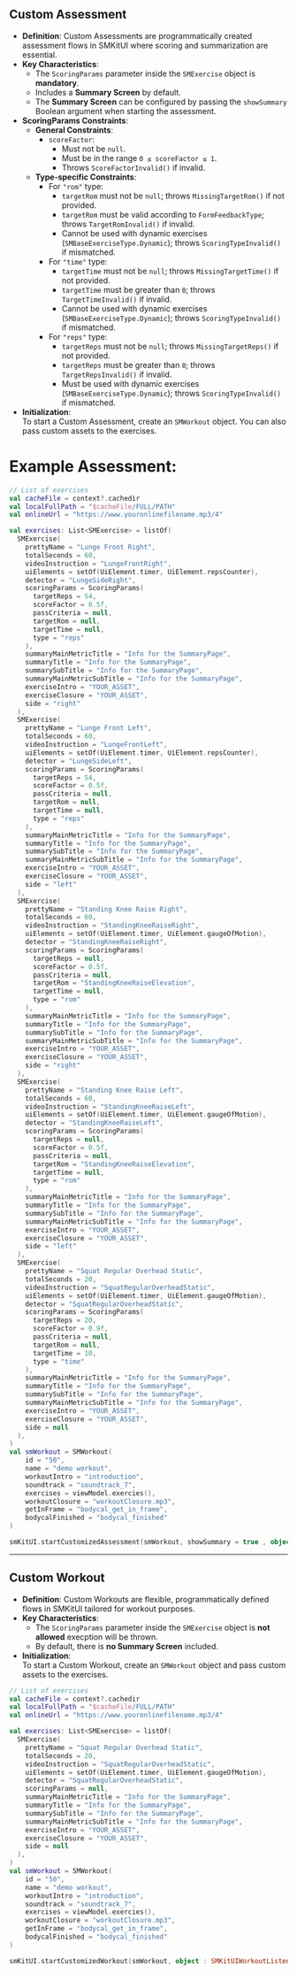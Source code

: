 ## Custom Assessment

- **Definition**: Custom Assessments are programmatically created assessment flows in SMKitUI where scoring and summarization are essential.
- **Key Characteristics**:
  - The `ScoringParams` parameter inside the `SMExercise` object is **mandatory**.
  - Includes a **Summary Screen** by default.
  - The **Summary Screen** can be configured by passing the `showSummary` Boolean argument when starting the assessment.
- **ScoringParams Constraints**:
  - **General Constraints**:
    - `scoreFactor`:
      - Must not be `null`.
      - Must be in the range `0 ≤ scoreFactor ≤ 1`.
      - Throws `ScoreFactorInvalid()` if invalid.
  - **Type-specific Constraints**:
    - For `"rom"` type:
      - `targetRom` must not be `null`; throws `MissingTargetRom()` if not provided.
      - `targetRom` must be valid according to `FormFeedbackType`; throws `TargetRomInvalid()` if invalid.
      - Cannot be used with dynamic exercises (`SMBaseExerciseType.Dynamic`); throws `ScoringTypeInvalid()` if mismatched.
    - For `"time"` type:
      - `targetTime` must not be `null`; throws `MissingTargetTime()` if not provided.
      - `targetTime` must be greater than `0`; throws `TargetTimeInvalid()` if invalid.
      - Cannot be used with dynamic exercises (`SMBaseExerciseType.Dynamic`); throws `ScoringTypeInvalid()` if mismatched.
    - For `"reps"` type:
      - `targetReps` must not be `null`; throws `MissingTargetReps()` if not provided.
      - `targetReps` must be greater than `0`; throws `TargetRepsInvalid()` if invalid.
      - Must be used with dynamic exercises (`SMBaseExerciseType.Dynamic`); throws `ScoringTypeInvalid()` if mismatched.
- **Initialization**:  
  To start a Custom Assessment, create an `SMWorkout` object. You can also pass custom assets to the exercises.

# Example Assessment: 
```Kotlin
// List of exercises
val cacheFile = context?.cachedir
val localFullPath = "$cacheFile/FULL/PATH"
val onlineUrl = "https://www.youronlinefilename.mp3/4"

val exercises: List<SMExercise> = listOf(
  SMExercise(
    prettyName = "Lunge Front Right",
    totalSeconds = 60,
    videoInstruction = "LungeFrontRight",
    uiElements = setOf(UiElement.timer, UiElement.repsCounter),
    detector = "LungeSideRight",
    scoringParams = ScoringParams(
      targetReps = 54,
      scoreFactor = 0.5f,
      passCriteria = null,
      targetRom = null,
      targetTime = null,
      type = "reps"
    ),
    summaryMainMetricTitle = "Info for the SummaryPage",
    summaryTitle = "Info for the SummaryPage",
    summarySubTitle = "Info for the SummaryPage",
    summaryMainMetricSubTitle = "Info for the SummaryPage",
    exerciseIntro = "YOUR_ASSET",
    exerciseClosure = "YOUR_ASSET",
    side = "right"
  ),
  SMExercise(
    prettyName = "Lunge Front Left",
    totalSeconds = 60,
    videoInstruction = "LungeFrontLeft",
    uiElements = setOf(UiElement.timer, UiElement.repsCounter),
    detector = "LungeSideLeft",
    scoringParams = ScoringParams(
      targetReps = 54,
      scoreFactor = 0.5f,
      passCriteria = null,
      targetRom = null,
      targetTime = null,
      type = "reps"
    ),
    summaryMainMetricTitle = "Info for the SummaryPage",
    summaryTitle = "Info for the SummaryPage",
    summarySubTitle = "Info for the SummaryPage",
    summaryMainMetricSubTitle = "Info for the SummaryPage",
    exerciseIntro = "YOUR_ASSET",
    exerciseClosure = "YOUR_ASSET",
    side = "left"
  ),
  SMExercise(
    prettyName = "Standing Knee Raise Right",
    totalSeconds = 60,
    videoInstruction = "StandingKneeRaiseRight",
    uiElements = setOf(UiElement.timer, UiElement.gaugeOfMotion),
    detector = "StandingKneeRaiseRight",
    scoringParams = ScoringParams(
      targetReps = null,
      scoreFactor = 0.5f,
      passCriteria = null,
      targetRom = "StandingKneeRaiseElevation",
      targetTime = null,
      type = "rom"
    ),
    summaryMainMetricTitle = "Info for the SummaryPage",
    summaryTitle = "Info for the SummaryPage",
    summarySubTitle = "Info for the SummaryPage",
    summaryMainMetricSubTitle = "Info for the SummaryPage",
    exerciseIntro = "YOUR_ASSET",
    exerciseClosure = "YOUR_ASSET",
    side = "right"
  ),
  SMExercise(
    prettyName = "Standing Knee Raise Left",
    totalSeconds = 60,
    videoInstruction = "StandingKneeRaiseLeft",
    uiElements = setOf(UiElement.timer, UiElement.gaugeOfMotion),
    detector = "StandingKneeRaiseLeft",
    scoringParams = ScoringParams(
      targetReps = null,
      scoreFactor = 0.5f,
      passCriteria = null,
      targetRom = "StandingKneeRaiseElevation",
      targetTime = null,
      type = "rom"
    ),
    summaryMainMetricTitle = "Info for the SummaryPage",
    summaryTitle = "Info for the SummaryPage",
    summarySubTitle = "Info for the SummaryPage",
    summaryMainMetricSubTitle = "Info for the SummaryPage",
    exerciseIntro = "YOUR_ASSET",
    exerciseClosure = "YOUR_ASSET",
    side = "left"
  ),
  SMExercise(
    prettyName = "Squat Regular Overhead Static",
    totalSeconds = 20,
    videoInstruction = "SquatRegularOverheadStatic",
    uiElements = setOf(UiElement.timer, UiElement.gaugeOfMotion),
    detector = "SquatRegularOverheadStatic",
    scoringParams = ScoringParams(
      targetReps = 20,
      scoreFactor = 0.9f,
      passCriteria = null,
      targetRom = null,
      targetTime = 10,
      type = "time"
    ),
    summaryMainMetricTitle = "Info for the SummaryPage",
    summaryTitle = "Info for the SummaryPage",
    summarySubTitle = "Info for the SummaryPage",
    summaryMainMetricSubTitle = "Info for the SummaryPage",
    exerciseIntro = "YOUR_ASSET",
    exerciseClosure = "YOUR_ASSET",
    side = null
  ),
)
val smWorkout = SMWorkout(
    id = "50",
    name = "demo workout",
    workoutIntro = "introduction",
    soundtrack = "soundtrack_7",
    exercises = viewModel.exercies(),
    workoutClosure = "workoutClosure.mp3",
    getInFrame = "bodycal_get_in_frame",
    bodycalFinished = "bodycal_finished"
)

smKitUI.startCustomizedAssessment(smWorkout, showSummary = true , object : SMKitUIWorkoutListener {})
```

---

## Custom Workout

- **Definition**: Custom Workouts are flexible, programmatically defined flows in SMKitUI tailored for workout purposes.
- **Key Characteristics**:
    - The `ScoringParams` parameter inside the `SMExercise` object is **not allowed** execption will be thrown.
    - By default, there is **no Summary Screen** included.
- **Initialization**:  
  To start a Custom Workout, create an `SMWorkout` object and pass custom assets to the exercises.  

```Kotlin
// List of exercises
val cacheFile = context?.cachedir
val localFullPath = "$cacheFile/FULL/PATH"
val onlineUrl = "https://www.youronlinefilename.mp3/4"

val exercises: List<SMExercise> = listOf(
  SMExercise(
    prettyName = "Squat Regular Overhead Static",
    totalSeconds = 20,
    videoInstruction = "SquatRegularOverheadStatic",
    uiElements = setOf(UiElement.timer, UiElement.gaugeOfMotion),
    detector = "SquatRegularOverheadStatic",
    scoringParams = null,
    summaryMainMetricTitle = "Info for the SummaryPage",
    summaryTitle = "Info for the SummaryPage",
    summarySubTitle = "Info for the SummaryPage",
    summaryMainMetricSubTitle = "Info for the SummaryPage",
    exerciseIntro = "YOUR_ASSET",
    exerciseClosure = "YOUR_ASSET",
    side = null
  ),
)
val smWorkout = SMWorkout(
    id = "50",
    name = "demo workout",
    workoutIntro = "introduction",
    soundtrack = "soundtrack_7",
    exercises = viewModel.exercies(),
    workoutClosure = "workoutClosure.mp3",
    getInFrame = "bodycal_get_in_frame",
    bodycalFinished = "bodycal_finished"
)

smKitUI.startCustomizedWorkout(smWorkout, object : SMKitUIWorkoutListener {})
```